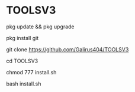 # TOOLSV3

pkg update && pkg upgrade

pkg install git

git clone https://github.com/Galirus404/TOOLSV3

cd TOOLSV3

chmod 777 install.sh

bash install.sh
